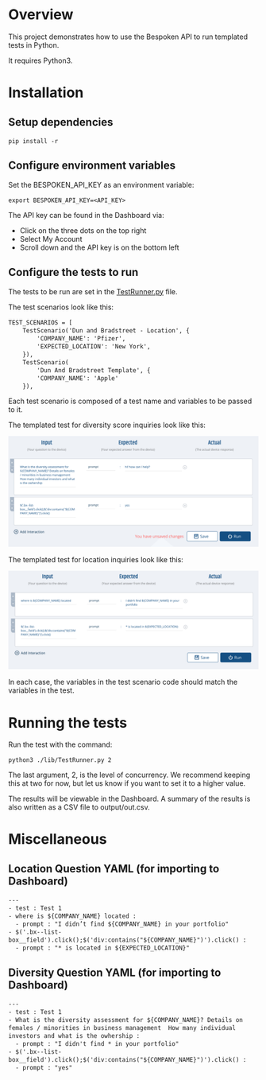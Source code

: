 # Overview
This project demonstrates how to use the Bespoken API to run templated tests in Python.

It requires Python3.

# Installation
## Setup dependencies
```
pip install -r
```

## Configure environment variables
Set the BESPOKEN_API_KEY as an environment variable:
```
export BESPOKEN_API_KEY=<API_KEY>
```

The API key can be found in the Dashboard via:
* Click on the three dots on the top right
* Select My Account
* Scroll down and the API key is on the bottom left

## Configure the tests to run
The tests to be run are set in the [TestRunner.py](./lib/TestRunner.py#97) file.

The test scenarios look like this:
```
TEST_SCENARIOS = [
    TestScenario('Dun and Bradstreet - Location', {
        'COMPANY_NAME': 'Pfizer',
        'EXPECTED_LOCATION': 'New York',
    }),
    TestScenario(
        'Dun And Bradstreet Template', {
        'COMPANY_NAME': 'Apple'
    }),
```

Each test scenario is composed of a test name and variables to be passed to it.

The templated test for diversity score inquiries look like this:

<img src='./docs/DiversityQuestion.png' style='width: 600px' />

The templated test for location inquiries look like this:

<img src='./docs/LocationQuestion.png' style='width: 600px' />

In each case, the variables in the test scenario code should match the variables in the test.

# Running the tests
Run the test with the command:
```
python3 ./lib/TestRunner.py 2
```

The last argument, 2, is the level of concurrency. We recommend keeping this at two for now, but let us know if you want to set it to a higher value.

The results will be viewable in the Dashboard. A summary of the results is also written as a CSV file to output/out.csv.

# Miscellaneous
## Location Question YAML (for importing to Dashboard)
```
---
- test : Test 1
- where is ${COMPANY_NAME} located :
  - prompt : "I didn’t find ${COMPANY_NAME} in your portfolio"
- $('.bx--list-box__field').click();$('div:contains("${COMPANY_NAME}")').click() :
  - prompt : "* is located in ${EXPECTED_LOCATION}"
```

## Diversity Question YAML (for importing to Dashboard)
```
---
- test : Test 1
- What is the diversity assessment for ${COMPANY_NAME}? Details on females / minorities in business management  How many individual investors and what is the owhership :
  - prompt : "I didn't find * in your portfolio"
- $('.bx--list-box__field').click();$('div:contains("${COMPANY_NAME}")').click() :
  - prompt : "yes"
```
